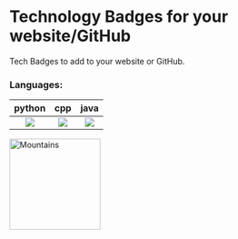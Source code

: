 # Technology Badges for your website/GitHub
Tech Badges to add to your website or GitHub.

### Languages:
python            |  cpp |  java
:-------------------------:|:-------------------------:|:-------------------------:
![](https://user-images.githubusercontent.com/84334654/186480094-6d166c23-e9dd-4a02-a418-4e43b0978543.gif)  |  ![](https://user-images.githubusercontent.com/84334654/186480132-a49dcaa4-a2ce-42b5-a31c-0102d940822e.gif)  |  ![](https://user-images.githubusercontent.com/84334654/186480115-2c744d18-364a-45cc-a685-65b041b583f2.gif)
  <div class="column">
    <img src="https://user-images.githubusercontent.com/84334654/186480115-2c744d18-364a-45cc-a685-65b041b583f2.gif" alt="Mountains" style="width:160px">
  </div>
</div>

